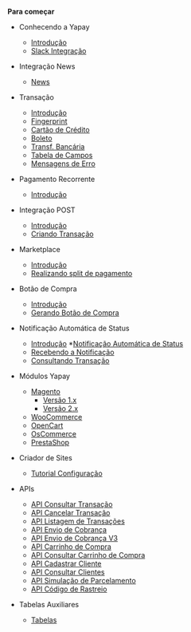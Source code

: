 <!-- docs/_sidebar.md -->

**Para começar**

* Conhecendo a Yapay
	* [Introdução](/)
	* [Slack Integração](slack-integracao.md)

* Integração News
	* [News](integracao-news.md)

* Transação
	* [Introdução](transacao-introducao.md)
	* [Fingerprint](transacao-fingerprint.md)
	* [Cartão de Crédito](transacao-cartao-credito.md)
	* [Boleto](transacao-boleto.md)
	* [Transf. Bancária](transacao-tef.md)
	* [Tabela de Campos](transacao-tabela-campos.md)
	* [Mensagens de Erro](transacao-erros.md)

* Pagamento Recorrente
	* [Introdução](recorrencia.md)

* Integração POST
	* [Introdução](integracao-post-introducao.md)	
	* [Criando Transação](integracao-post-criando.md)			

* Marketplace
	* [Introdução](marketplace-introducao.md)
	* [Realizando split de pagamento](marketplace-realizando-split.md)

* Botão de Compra
	* [Introdução](botao-compra-introducao.md)
	* [Gerando Botão de Compra](botao-compra-gerando.md)

* Notificação Automática de Status
	* [Introdução](notificacao-automatica-status-introducao.md)
	*[Notificação Automática de Status](notificacao-automatica-status-content.md)
	* [Recebendo a Notificação](notificacao-automatica-status-receber.md)
	* [Consultando Transação](notificacao-automatica-status-consulta-transacao.md)

* Módulos Yapay
	* [Magento](modulos-yapay-magento-introducao.md)
		* [Versão 1.x](modulos-yapay-magento.md)
		* [Versão 2.x](modulos-yapay-magento2.md)
	* [WooCommerce](modulos-yapay-woocommerce.md)
	* [OpenCart](modulos-yapay-opencart.md)
	* [OsCommerce](modulos-yapay-oscommerce.md)
	* [PrestaShop](modulos-yapay-prestashop.md)

* Criador de Sites
	* [Tutorial Configuração](criador-sites.md)

* APIs
	* [API Consultar Transação](api-consultar-transacao.md)
	* [API Cancelar Transação](api-cancelar-transacao.md)
	* [API Listagem de Transações](api-listar-transacoes.md)
	* [API Envio de Cobrança](api-envio-cobranca.md)
	* [API Envio de Cobrança V3](api-envio-cobranca-v3.md)
	* [API Carrinho de Compra](api-carrinho-compra.md)
	* [API Consultar Carrinho de Compra](api-consultar-carrinho-compra.md)
	* [API Cadastrar Cliente](api-cadastrar-cliente.md)
	* [API Consultar Clientes](api-consulta-cliente.md)
	* [API Simulação de Parcelamento](api-simulacao-parcelamento.md)
	* [API Código de Rastreio](api-codigo-rastreio.md)

* Tabelas Auxiliares
	* [Tabelas](tabelas.md)

